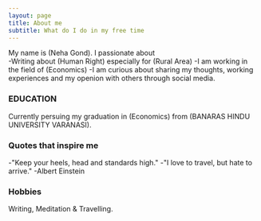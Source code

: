 ```yaml
---
layout: page
title: About me
subtitle: What do I do in my free time
---
```


My name is (Neha Gond). I passionate about  
-Writing about (Human Right) especially for (Rural Area)
-I am working in the field of (Economics)
-I am curious about sharing my thoughts, working experiences and my openion with others through social media.

### EDUCATION
 Currently  persuing my graduation in (Economics) from (BANARAS HINDU UNIVERSITY VARANASI).
 
### Quotes that inspire me
 -"Keep your heels, head and standards high."
 -"I love to travel, but hate to arrive."
                                      -Albert Einstein
                                                                
 ### Hobbies 
 Writing, Meditation & Travelling.
